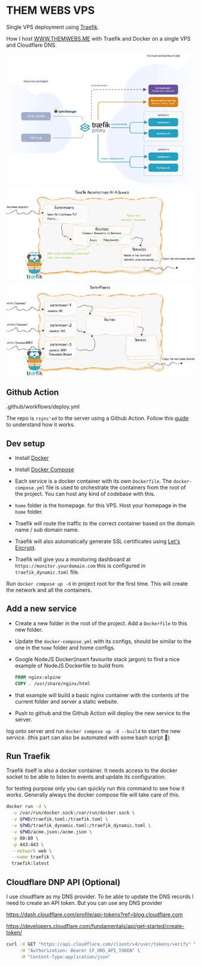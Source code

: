 # THEM WEBS VPS

Single VPS deployment using [Traefik](https://traefik.io/traefik/).

How I host [WWW.THEMWEBS.ME](https://www.themwebs.me/) with Traefik and Docker on a single VPS and Cloudflare DNS.

![photo1](.github/diagram.webp)

![photo3](.github/architecture-overview.webp)

![photo2](.github/entrypoints.webp)

## Github Action

.github/workflows/deploy.yml

The repo is `rsync'ed` to the server using a Github Action.
Follow this [guide](https://zelwk.com/blog/github-actions-deploy) to understand how it works.

## Dev setup

- Install [Docker](https://docs.docker.com/get-docker/)
- Install [Docker Compose](https://docs.docker.com/compose/install/)

- Each service is a docker container with its own `Dockerfile`. The `docker-compose.yml` file is used to orchestrate the containers from the root of the project. You can host any kind of codebase with this.
- `home` folder is the homepage. for this VPS. Host your homepage in the `home` folder.
- Traefik will route the traffic to the correct container based on the domain name / sub domain name.
- Traefik will also automatically generate SSL certificates using [Let's Encrypt](https://letsencrypt.org/).
- Traefik will give you a monitoring dashboard at `https://monitor.yourdomain.com` this is configured in `traefik_dynamic.toml` file.

Run `docker compose up -d` in project root for the first time. This will create the network and all the containers.

## Add a new service

- Create a new folder in the root of the project. Add a `Dockerfile` to this new folder.
- Update the `docker-compose.yml` with its configs, should be similar to the one in the `home` folder and home configs.
- Google NodeJS Docker(insert favourite stack jargon) to find a nice example of NodeJS Dockerfile to build from.
  
  ```dockerfile
  FROM nginx:alpine
  COPY . /usr/share/nginx/html
  ```
  
- that example will build a basic nginx container with the contents of the current folder and server a static website.
- Push to github and the Github Action will deploy the new service to the server.

log onto server and run `docker compose up -d --build` to start the new service. (this part can also be automated with some bash script 🥸)

## Run Traefik

Traefik itself is also a docker container. It needs access to the docker socket to be able to listen to events and update its configuration.

for testing purpose only you can quickly run this command to see how it works. Generally always the docker compose  file will take care of this.

```bash
docker run -d \
  -v /var/run/docker.sock:/var/run/docker.sock \
  -v $PWD/traefik.toml:/traefik.toml \
  -v $PWD/traefik_dynamic.toml:/traefik_dynamic.toml \
  -v $PWD/acme.json:/acme.json \
  -p 80:80 \
  -p 443:443 \
  --network web \
  --name traefik \
  traefik:latest
```

## Cloudflare DNP API (Optional)

I use cloudflare as my DNS provider. To be able to update the DNS records I need to create an API token. But you can use any DNS provider

<https://dash.cloudflare.com/profile/api-tokens?ref=blog.cloudflare.com>

<https://developers.cloudflare.com/fundamentals/api/get-started/create-token/>

```bash
curl -X GET "https://api.cloudflare.com/client/v4/user/tokens/verify" \
     -H "Authorization: Bearer CF_DNS_API_TOKEN" \
     -H "Content-Type:application/json"
```
